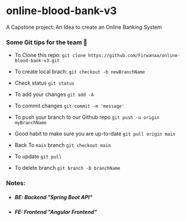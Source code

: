 # online-blood-bank-v3
A Capstone project: An Idea to create an Online Banking System 


### Some Git tips for the team 🧐

* To Clone this repo: 
`git clone https://github.com/Firwanaa/online-blood-bank-v3.git`

* To create local brach:
  `git checkout -b newBranchName`
* Check status
  `git status`
* To add your changes
  `git add -A`
* To commit changes
  `git commit -m 'message'`
* To push your branch to our Github repo
  `git push -u origin myBranchName`

* Good habit to make sure you are up-to-date 
  `git pull origin main`

* Back To `main` branch
  `git checkout main`
* To update
  `git pull`
* To delete branch
  `git branch -D branchName`

### Notes: 
* ##### BE: Backend "Spring Boot API"
* ##### FE: Frontend "Angular Frontend"